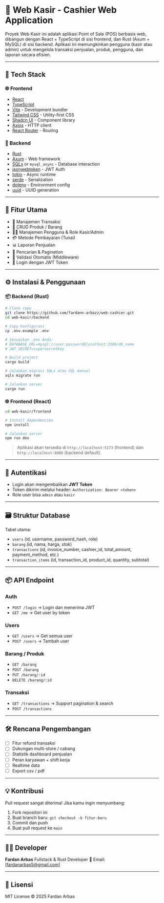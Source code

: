 # 🧾 Web Kasir - Cashier Web Application

Proyek Web Kasir ini adalah aplikasi Point of Sale (POS) berbasis web, dibangun dengan React + TypeScript di sisi frontend, dan Rust (Axum + MySQL) di sisi backend.
Aplikasi ini memungkinkan pengguna (kasir atau admin) untuk mengelola transaksi penjualan, produk, pengguna, dan laporan secara efisien.

---

## 🚀 Tech Stack

### 🌐 Frontend
- [React](https://reactjs.org/)
- [TypeScript](https://www.typescriptlang.org/)
- [Vite](https://vitejs.dev/) - Development bundler
- [Tailwind CSS](https://tailwindcss.com/) - Utility-first CSS
- [Shadcn UI](https://ui.shadcn.com/) - Component library
- [Axios](https://axios-http.com/) - HTTP client
- [React Router](https://reactrouter.com/) - Routing

### 🦀 Backend
- [Rust](https://www.rust-lang.org/)
- [Axum](https://docs.rs/axum/latest/axum/) - Web framework
- [SQLx](https://docs.rs/sqlx/latest/sqlx/) or `mysql_async` - Database interaction
- [jsonwebtoken](https://docs.rs/jsonwebtoken/latest/jsonwebtoken/) - JWT Auth
- [tokio](https://tokio.rs/) - Async runtime
- [serde](https://serde.rs/) - Serialization
- [dotenv](https://docs.rs/dotenv/latest/dotenv/) - Environment config
- [uuid](https://docs.rs/uuid/latest/uuid/) - UUID generation

---

## 📁 Fitur Utama

- 🧾 Manajemen Transaksi
- 🛒 CRUD Produk / Barang
- 👨‍💼 Manajemen Pengguna & Role Kasir/Admin
- 💳 Metode Pembayaran (Tunai)
- 📊 Laporan Penjualan
- 🔎 Pencarian & Pagination
- 🧠 Validasi Otomatis (Middleware)
- 🔐 Login dengan JWT Token

---

## ⚙️ Instalasi & Penggunaan

### 📦 Backend (Rust)

```bash
# Clone repo
git clone https://github.com/fardann-arbazz/web-cashier.git
cd web-kasir/backend

# Copy konfigurasi
cp .env.example .env

# Sesuaikan .env Anda:
# DATABASE_URL=mysql://user:password@localhost:3306/db_name
# JWT_SECRET=supersecretkey

# Build project
cargo build

# Jalankan migrasi SQLx atau SQL manual
sqlx migrate run

# Jalankan server
cargo run
````

### 🌐 Frontend (React)

```bash
cd web-kasir/frontend

# Install dependencies
npm install

# Jalankan server
npm run dev
```

> Aplikasi akan tersedia di `http://localhost:5173` (frontend) dan `http://localhost:8080` (backend default).

---

## 🔐 Autentikasi

* Login akan mengembalikan **JWT Token**
* Token dikirim melalui header:
  `Authorization: Bearer <token>`
* Role user bisa `admin` atau `kasir`

---

## 🗃️ Struktur Database

Tabel utama:

* `users` (id, username, password\_hash, role)
* `barang` (id, nama, harga, stok)
* `transactions` (id, invoice\_number, cashier\_id, total\_amount, payment\_method, etc.)
* `transaction_items` (id, transaction\_id, product\_id, quantity, subtotal)

---

## 📦 API Endpoint

### Auth

* `POST /login` → Login dan menerima JWT
* `GET /me` → Get user by token

### Users

* `GET /users` → Get semua user
* `POST /users` → Tambah user

### Barang / Produk

* `GET /barang`
* `POST /barang`
* `PUT /barang/:id`
* `DELETE /barang/:id`

### Transaksi

* `GET /transactions` → Support pagination & search
* `POST /transactions`

---

## 🛠️ Rencana Pengembangan

* [ ] Fitur refund transaksi
* [ ] Dukungan multi-store / cabang
* [ ] Statistik dashboard penjualan
* [ ] Peran karyawan + shift kerja
* [ ] Realtime data
* [ ] Export csv / pdf

---

## 💡 Kontribusi

Pull request sangat diterima! Jika kamu ingin menyumbang:

1. Fork repositori ini
2. Buat branch baru: `git checkout -b fitur-baru`
3. Commit dan push
4. Buat pull request ke `main`

---

## 👨‍💻 Developer

**Fardan Arbas**
Fullstack & Rust Developer
📧 Email: \[[fardanarbas5@gmail.com](fardanarbas5@gmail.com)]

---

## 📄 Lisensi

MIT License © 2025 Fardan Arbas
